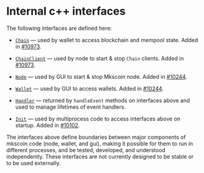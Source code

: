 # Internal c++ interfaces

The following interfaces are defined here:

* [`Chain`](chain.h) — used by wallet to access blockchain and mempool state. Added in [#10973](https://github.com/mkscoin/mkscoin/pull/10973).

* [`ChainClient`](chain.h) — used by node to start & stop `Chain` clients. Added in [#10973](https://github.com/mkscoin/mkscoin/pull/10973).

* [`Node`](node.h) — used by GUI to start & stop Mkscoin node. Added in [#10244](https://github.com/mkscoin/mkscoin/pull/10244).

* [`Wallet`](wallet.h) — used by GUI to access wallets. Added in [#10244](https://github.com/mkscoin/mkscoin/pull/10244).

* [`Handler`](handler.h) — returned by `handleEvent` methods on interfaces above and used to manage lifetimes of event handlers.

* [`Init`](init.h) — used by multiprocess code to access interfaces above on startup. Added in [#10102](https://github.com/mkscoin/mkscoin/pull/10102).

The interfaces above define boundaries between major components of mkscoin code (node, wallet, and gui), making it possible for them to run in different processes, and be tested, developed, and understood independently. These interfaces are not currently designed to be stable or to be used externally.
